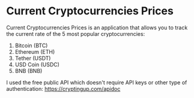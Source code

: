 # Current Cryptocurrencies Prices

Current Cryptocurrencies Prices is an application that allows you to track the current rate of the 5 most popular cryptocurrencies:

1. Bitcoin (BTC)
2. Ethereum (ETH)
3. Tether (USDT)
4. USD Coin (USDC)
5. BNB (BNB)

I used the free public API which doesn't require API keys or other type of authentication:
https://cryptingup.com/apidoc
